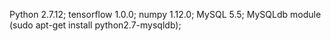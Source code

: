 Python 2.7.12;
tensorflow 1.0.0;
numpy 1.12.0;
MySQL 5.5;
MySQLdb module (sudo apt-get install python2.7-mysqldb);
